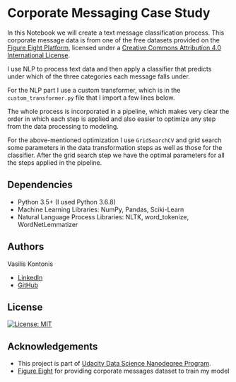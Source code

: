 # Corporate Messaging Case Study

In this Notebook we will create a text message classification process. This corporate message data is from one of the free datasets provided on the [Figure Eight Platform](https://www.figure-eight.com/data-for-everyone/), licensed under a [Creative Commons Attribution 4.0 International License](https://creativecommons.org/licenses/by/4.0/).

I use NLP to process text data and then apply a classifier that predicts under which of the three categories each message falls under.

For the NLP part I use a custom transformer, which is in the `custom_transformer.py` file that I import a few lines below.

The whole process is incorporated in a pipeline, which makes very clear the order in which each step is applied and also easier to optimize any step from the data processing to modeling.

For the above-mentioned optimization I use `GridSearchCV` and grid search some parameters in the data transformation steps as well as those for the classifier. After the grid search step we have the optimal parameters for all the steps applied in the pipeline.



## Dependencies
* Python 3.5+ (I used Python 3.6.8)
* Machine Learning Libraries: NumPy, Pandas, Sciki-Learn
* Natural Language Process Libraries: NLTK, word_tokenize, WordNetLemmatizer



## Authors

Vasilis Kontonis
 - [LinkedIn](https://www.linkedin.com/in/vasilis-kontonis-baa281b4/)
 - [GitHub](https://github.com/bkontonis)


## License
[![License: MIT](https://img.shields.io/badge/License-MIT-yellow.svg)](https://opensource.org/licenses/MIT)


## Acknowledgements
* This project is part of [Udacity Data Science Nanodegree Program](https://www.udacity.com/course/data-scientist-nanodegree--nd025).
* [Figure Eight](https://www.figure-eight.com/) for providing corporate messages dataset to train my model

